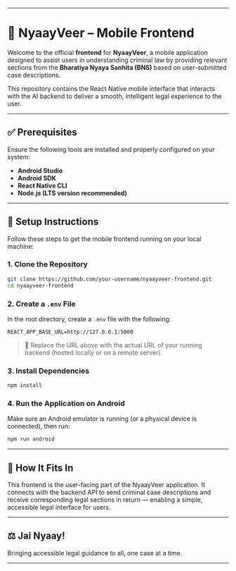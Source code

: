 
---

# 📱 NyaayVeer – Mobile Frontend

Welcome to the official **frontend** for **NyaayVeer**, a mobile application designed to assist users in understanding criminal law by providing relevant sections from the **Bharatiya Nyaya Sanhita (BNS)** based on user-submitted case descriptions.

This repository contains the React Native mobile interface that interacts with the AI backend to deliver a smooth, intelligent legal experience to the user.

---

## ✅ Prerequisites

Ensure the following tools are installed and properly configured on your system:

- **Android Studio**
- **Android SDK**
- **React Native CLI**
- **Node.js (LTS version recommended)**

---

## 🚀 Setup Instructions

Follow these steps to get the mobile frontend running on your local machine:

### 1. Clone the Repository

```bash
git clone https://github.com/your-username/nyaayveer-frontend.git
cd nyaayveer-frontend
```

### 2. Create a `.env` File

In the root directory, create a `.env` file with the following:

```env
REACT_APP_BASE_URL=http://127.0.0.1:5000
```

> 🔁 Replace the URL above with the actual URL of your running backend (hosted locally or on a remote server).

### 3. Install Dependencies

```bash
npm install
```

### 4. Run the Application on Android

Make sure an Android emulator is running (or a physical device is connected), then run:

```bash
npm run android
```

---

## 🧩 How It Fits In

This frontend is the user-facing part of the NyaayVeer application. It connects with the backend API to send criminal case descriptions and receive corresponding legal sections in return — enabling a simple, accessible legal interface for users.

---

## ⚖️ Jai Nyaay!

Bringing accessible legal guidance to all, one case at a time.

---
